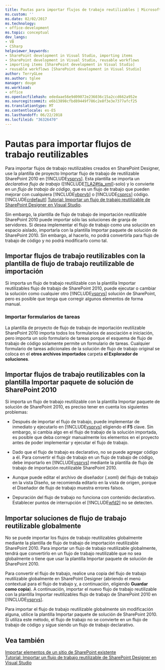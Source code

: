 ```yaml
---
title: Pautas para importar flujos de trabajo reutilizables | Microsoft Docs
ms.custom: ''
ms.date: 02/02/2017
ms.technology:
- office-development
ms.topic: conceptual
dev_langs:
- VB
- CSharp
helpviewer_keywords:
- SharePoint development in Visual Studio, importing items
- SharePoint development in Visual Studio, reusable workflows
- importing items [SharePoint development in Visual Studio]
- reusable workflows [SharePoint development in Visual Studio]
author: TerryGLee
ms.author: tglee
manager: douge
ms.workload:
- office
ms.openlocfilehash: ededaae56e9d09072e236036c15a2ccd662a952e
ms.sourcegitcommit: e6b13898cfbd89449f786c2e8f3e3e7377afcf25
ms.translationtype: MT
ms.contentlocale: es-ES
ms.lasthandoff: 06/22/2018
ms.locfileid: "36326470"
---
```

# <a name="guidelines-for-importing-reusable-workflows"></a>Pautas para importar flujos de trabajo reutilizables
  Para importar flujos de trabajo reutilizables creados en SharePoint Designer, use la plantilla de proyecto Importar flujo de trabajo de reutilizable SharePoint 2010 en [!INCLUDE[vsprvs](../sharepoint/includes/vsprvs-md.md)]. Esta plantilla se importa un *declarativa* *flujo de trabajo* ([!INCLUDE[TLA2#tla_xml](../sharepoint/includes/tla2sharptla-xml-md.md)]-solo) y lo convierte en un *flujo de trabajo de código*, que es un flujo de trabajo que pueden mejorar con cualquiera [!INCLUDE[vbprvb](../sharepoint/includes/vbprvb-md.md)] o [!INCLUDE[csprcs](../sharepoint/includes/csprcs-md.md)] código. [!INCLUDE[crdefault](../sharepoint/includes/crdefault-md.md)] [Tutorial: Importar un flujo de trabajo reutilizable de SharePoint Designer en Visual Studio](../sharepoint/walkthrough-import-a-sharepoint-designer-reusable-workflow-into-visual-studio.md).  
  
 Sin embargo, la plantilla de flujo de trabajo de importación reutilizable SharePoint 2010 puede importar sólo las soluciones de granja de servidores. Si desea implementar el flujo de trabajo como una solución en espacio aislado, importarla con la plantilla Importar paquete de solución de SharePoint 2010. Sin embargo, al hacerlo, no podrá convertirla para flujo de trabajo de código y no podrá modificarlo como tal.  
  
## <a name="import-reusable-workflows-by-using-the-import-reusable-workflow-template"></a>Importar flujos de trabajo reutilizables con la plantilla de flujo de trabajo reutilizable de importación
 Si importa un flujo de trabajo reutilizable con la plantilla Importar reutilizables flujo de trabajo de SharePoint 2010, puede ejecutar o cambiar la solución como cualquier otro [!INCLUDE[vsprvs](../sharepoint/includes/vsprvs-md.md)] solución de SharePoint, pero es posible que tenga que corregir algunos elementos de forma manual.  
  
### <a name="import-task-forms"></a>Importar formularios de tareas
 La plantilla de proyecto de flujo de trabajo de importación reutilizable SharePoint 2010 importa todos los formularios de asociación e iniciación, pero importa un solo formulario de tareas porque el esquema de flujo de trabajo de código solamente permite un formulario de tareas. Cualquier formulario de tareas adicionales de la solución de flujo de trabajo original se coloca en el **otros archivos importados** carpeta **el Explorador de soluciones**.  
  
## <a name="import-reusable-workflows-by-using-the-import-sharepoint-2010-solution-package-template"></a>Importar flujos de trabajo reutilizables con la plantilla Importar paquete de solución de SharePoint 2010
 Si importa un flujo de trabajo reutilizable con la plantilla Importar paquete de solución de SharePoint 2010, es preciso tener en cuenta los siguientes problemas:  
  
-   Después de importar el flujo de trabajo, puede implementar de inmediato y ejecutarlo en [!INCLUDE[vsprvs](../sharepoint/includes/vsprvs-md.md)] eligiendo el **F5** clave. Sin embargo, si cambia algo en el flujo de trabajo de la solución importada, es posible que deba corregir manualmente los elementos en el proyecto antes de poder implementar y ejecutar el flujo de trabajo.  
  
-   Dado que el flujo de trabajo es declarativo, no se puede agregar código a él. Para convertir el flujo de trabajo en un flujo de trabajo de código, debe importarlo en [!INCLUDE[vsprvs](../sharepoint/includes/vsprvs-md.md)] mediante la plantilla de flujo de trabajo de importación reutilizable SharePoint 2010.  
  
-   Aunque puede editar el archivo de diseñador (.xoml) del flujo de trabajo en la vista Diseño, se recomienda editarlo en la vista de origen, porque el Diseñador de flujo de trabajo muestra errores falsos.  
  
-   Depuración del flujo de trabajo no funciona con contenido declarativo. Establecer puntos de interrupción el [!INCLUDE[wfd2](../sharepoint/includes/wfd2-md.md)] no se detecten.  
  
## <a name="import-globally-reusable-workflow-solutions"></a>Importar soluciones de flujo de trabajo reutilizable globalmente
 No se puede importar los flujos de trabajo reutilizables globalmente mediante la plantilla de flujo de trabajo de importación reutilizable SharePoint 2010. Para importar un flujo de trabajo reutilizable globalmente, tendrá que convertirlo en un flujo de trabajo reutilizable que no sea globalmente o tiene que usar la plantilla Importar paquete de solución de SharePoint 2010.  
  
 Para convertir el flujo de trabajo, realice una copia del flujo de trabajo reutilizable globalmente en SharePoint Designer (abriendo el menú contextual para el flujo de trabajo y, a continuación, eligiendo **Guardar como copia**). A continuación, importar el nuevo flujo de trabajo reutilizable con la plantilla Importar reutilizables flujo de trabajo de SharePoint 2010 en [!INCLUDE[vsprvs](../sharepoint/includes/vsprvs-md.md)].  
  
 Para importar el flujo de trabajo reutilizable globalmente sin modificación alguna, utilice la plantilla Importar paquete de solución de SharePoint 2010. Si utiliza este método, el flujo de trabajo no se convierte en un flujo de trabajo de código y sigue siendo un flujo de trabajo declarativo.  
  
## <a name="see-also"></a>Vea también
 [Importar elementos de un sitio de SharePoint existente](../sharepoint/importing-items-from-an-existing-sharepoint-site.md)   
 [Tutorial: Importar un flujo de trabajo reutilizable de SharePoint Designer en Visual Studio](../sharepoint/walkthrough-import-a-sharepoint-designer-reusable-workflow-into-visual-studio.md)  
  
  
